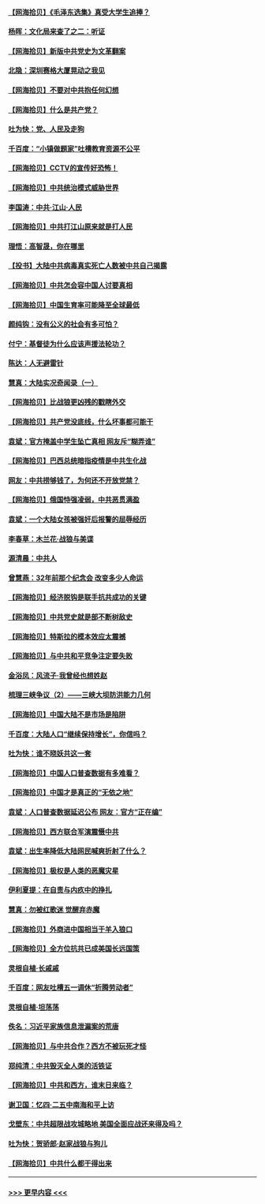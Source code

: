 #### [【网海拾贝】《毛泽东选集》真受大学生追捧？](../pages/nsc993/n12968779.md?t=05231901) 
#### [杨晖：文化局来查了之二：听证](../pages/nsc993/n12966528.md?t=05231901) 
#### [【网海拾贝】新版中共党史为文革翻案](../pages/nsc993/n12967526.md?t=05231901) 
#### [北隐：深圳赛格大厦晃动之我见](../pages/nsc993/n12967393.md?t=05231901) 
#### [【网海拾贝】不要对中共抱任何幻想](../pages/nsc993/n12965222.md?t=05231901) 
#### [【网海拾贝】什么是共产党？](../pages/nsc993/n12962781.md?t=05231901) 
#### [吐为快：党、人民及走狗](../pages/nsc993/n12962747.md?t=05231901) 
#### [千百度：“小镇做题家”吐槽教育资源不公平](../pages/nsc993/n12962705.md?t=05231901) 
#### [【网海拾贝】CCTV的宣传好恐怖！](../pages/nsc993/n12959984.md?t=05231901) 
#### [【网海拾贝】中共统治模式威胁世界](../pages/nsc993/n12957622.md?t=05231901) 
#### [李国涛：中共‧江山‧人民](../pages/nsc993/n12957502.md?t=05231901) 
#### [【网海拾贝】中共打江山原来就是打人民](../pages/nsc993/n12954345.md?t=05231901) 
#### [理悟：高智晟，你在哪里](../pages/nsc993/n12953115.md?t=05231901) 
#### [【投书】大陆中共病毒真实死亡人数被中共自己揭露](../pages/nsc993/n12953050.md?t=05231901) 
#### [【网海拾贝】中共怎会容中国人讨要真相](../pages/nsc993/n12952161.md?t=05231901) 
#### [【网海拾贝】中国生育率可能降至全球最低](../pages/nsc993/n12948793.md?t=05231901) 
#### [颜纯钩：没有公义的社会有多可怕？](../pages/nsc993/n12947626.md?t=05231901) 
#### [付宁：基督徒为什么应该声援法轮功？](../pages/nsc993/n12947233.md?t=05231901) 
#### [陈达：人无避雷针](../pages/nsc993/n12947098.md?t=05231901) 
#### [慧真：大陆实况奇闻录（一）](../pages/nsc993/n12945811.md?t=05231901) 
#### [【网海拾贝】比战狼更凶残的戳瞎外交](../pages/nsc993/n12945717.md?t=05231901) 
#### [【网海拾贝】共产党没底线，什么坏事都可能干](../pages/nsc993/n12942090.md?t=05231901) 
#### [袁斌：官方掩盖中学生坠亡真相 网友斥“糊弄谁”](../pages/nsc993/n12942029.md?t=05231901) 
#### [【网海拾贝】巴西总统暗指疫情是中共生化战](../pages/nsc993/n12938999.md?t=05231901) 
#### [网友：中共捞够钱了，为何还不开放党禁？](../pages/nsc993/n12938952.md?t=05231901) 
#### [【网海拾贝】俄国恃强凌弱，中共恶贯满盈](../pages/nsc993/n12936626.md?t=05231901) 
#### [袁斌：一个大陆女孩被强奸后报警的屈辱经历](../pages/nsc993/n12936547.md?t=05231901) 
#### [李春草：木兰花·战狼与美谍](../pages/nsc993/n12935995.md?t=05231901) 
#### [源清晨：中共人](../pages/nsc993/n12935589.md?t=05231901) 
#### [曾慧燕：32年前那个纪念会 改变多少人命运](../pages/nsc993/n12934233.md?t=05231901) 
#### [【网海拾贝】经济脱钩是联手抗共成功的关键](../pages/nsc993/n12934176.md?t=05231901) 
#### [【网海拾贝】中共党史就是部不断树敌史](../pages/nsc993/n12932844.md?t=05231901) 
#### [【网海拾贝】特斯拉的模本效应太震撼](../pages/nsc993/n12925626.md?t=05231901) 
#### [【网海拾贝】与中共和平竞争注定要失败](../pages/nsc993/n12923326.md?t=05231901) 
#### [金浴凤：风流子‧我曾经也想姓赵](../pages/nsc993/n12920911.md?t=05231901) 
#### [梳理三峡争议（2）——三峡大坝防洪能力几何](../pages/nsc993/n12920173.md?t=05231901) 
#### [【网海拾贝】中国大陆不是市场是陷阱](../pages/nsc993/n12920143.md?t=05231901) 
#### [千百度：大陆人口“继续保持增长”，你信吗？](../pages/nsc993/n12918946.md?t=05231901) 
#### [吐为快：谁不晓妖共这一套](../pages/nsc993/n12918941.md?t=05231901) 
#### [【网海拾贝】中国人口普查数据有多难看？](../pages/nsc993/n12917822.md?t=05231901) 
#### [【网海拾贝】中国才是真正的“无依之地”](../pages/nsc993/n12915845.md?t=05231901) 
#### [袁斌：人口普查数据延迟公布 网友：官方“正在编”](../pages/nsc993/n12915748.md?t=05231901) 
#### [【网海拾贝】西方联合军演震慑中共](../pages/nsc993/n12913466.md?t=05231901) 
#### [袁斌：出生率降低大陆网民喊爽折射了什么？](../pages/nsc993/n12913365.md?t=05231901) 
#### [【网海拾贝】极权是人类的恶魔灾星](../pages/nsc993/n12910697.md?t=05231901) 
#### [伊利夏提：在自责与内疚中的挣扎](../pages/nsc993/n12910493.md?t=05231901) 
#### [慧真：勿被红歌迷 觉醒弃赤魔](../pages/nsc993/n12910485.md?t=05231901) 
#### [【网海拾贝】外商进中国相当于羊入狼口](../pages/nsc993/n12908274.md?t=05231901) 
#### [【网海拾贝】全方位抗共已成美国长远国策](../pages/nsc993/n12906878.md?t=05231901) 
#### [灵根自植‧长戚戚](../pages/nsc993/n12905585.md?t=05231901) 
#### [千百度：网友吐槽五一调休“折腾劳动者”](../pages/nsc993/n12905934.md?t=05231901) 
#### [灵根自植‧坦荡荡](../pages/nsc993/n12905562.md?t=05231901) 
#### [佚名：习近平家族信息泄漏案的荒唐](../pages/nsc993/n12904705.md?t=05231901) 
#### [【网海拾贝】与中共合作？西方不被玩死才怪](../pages/nsc993/n12903873.md?t=05231901) 
#### [郑纯清：中共毁灭全人类的活铁证](../pages/nsc993/n12903785.md?t=05231901) 
#### [【网海拾贝】中共和西方，谁末日来临？](../pages/nsc993/n12903482.md?t=05231901) 
#### [谢卫国：忆四‧二五中南海和平上访](../pages/nsc993/n12902192.md?t=05231901) 
#### [戈壁东：中共超限战攻城略地 美国全面应战还来得及吗？](../pages/nsc993/n12902297.md?t=05231901) 
#### [吐为快：贺骄郎‧赵家战狼与狗儿](../pages/nsc993/n12902280.md?t=05231901) 
#### [【网海拾贝】中共什么都干得出来](../pages/nsc993/n12897500.md?t=05231901) 

----
#### [ >>> 更早内容 <<< ](../indexes/nsc993-earlier.md)
